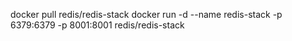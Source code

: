docker pull redis/redis-stack
docker run -d --name redis-stack -p 6379:6379 -p 8001:8001 redis/redis-stack